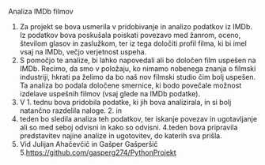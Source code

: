 Analiza IMDb filmov
1. Za projekt se bova usmerila v pridobivanje in analizo podatkov iz IMDb. Iz podatkov bova poskušala 
poiskati povezavo med žanrom, oceno, številom glasov in zaslužkom, ter iz tega določiti profil filma, 
ki bi imel vsaj na IMDb, večjo verjetnost uspeha.
2. S pomočjo te analize, bi lahko napovedali ali bo določen film uspešen na IMDb. Recimo, da smo v 
položaju, ko nimamo nobenega znanja o filmski industriji, hkrati pa želimo da bo naš nov filmski 
studio čim bolj uspešen. Ta analiza bo podala določene smernice, ki bodo povečale možnost izdelave 
uspešnih filmov (vsaj glede na IMDb podatke).
3. V 1. tednu bova pridobila podatke, ki jih bova analizirala, in si bolj natančno razdelila naloge. 2. in 
3. teden bo sledila analiza teh podatkov, ter iskanje povezav in ugotavljanje ali so med seboj odvisni 
in kako so odvisni. 4.teden bova pripravila predstavitev najine analize in ugotovitev, do katerih sva 
prišla.
4. Vid Julijan Ahačevčič in Gašper Gašperšič
5.https://github.com/gasperg274/PythonProjekt
